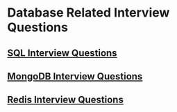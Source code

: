 # Database Related Interview Questions

## [SQL Interview Questions](sql/README.md)

## [MongoDB Interview Questions](mongodb/README.md)

## [Redis Interview Questions](redis/README.md)
